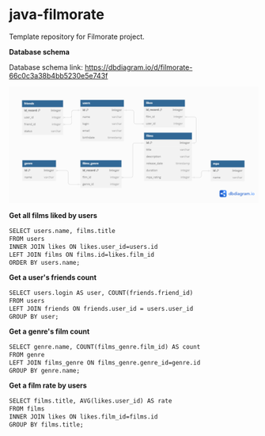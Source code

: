 # java-filmorate
Template repository for Filmorate project.

**Database schema**

Database schema link: https://dbdiagram.io/d/filmorate-66c0c3a38b4bb5230e5e743f

![](https://github.com/adrzdv/java-filmorate/blob/main/filmorate.png)

**Get all films liked by users**
```
SELECT users.name, films.title
FROM users
INNER JOIN likes ON likes.user_id=users.id
LEFT JOIN films ON films.id=likes.film_id
ORDER BY users.name;
```

**Get a user's friends count**
```
SELECT users.login AS user, COUNT(friends.friend_id)
FROM users
LEFT JOIN friends ON friends.user_id = users.user_id
GROUP BY user;
```

**Get a genre's film count**
```
SELECT genre.name, COUNT(films_genre.film_id) AS count
FROM genre
LEFT JOIN films_genre ON films_genre.genre_id=genre.id
GROUP BY genre.name;
```

**Get a film rate by users**
```
SELECT films.title, AVG(likes.user_id) AS rate
FROM films
INNER JOIN likes ON likes.film_id=films.id
GROUP BY films.title;
```


